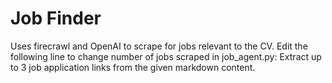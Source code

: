 # Job Finder

Uses firecrawl and OpenAI to scrape for jobs relevant to the CV.
Edit the following line to change number of jobs scraped in job_agent.py:
  Extract up to 3 job application links from the given markdown content.

